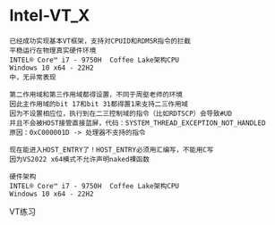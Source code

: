 # Intel-VT_X

    已经成功实现基本VT框架，支持对CPUID和RDMSR指令的拦截
    平稳运行在物理真实硬件环境
    INTEL® Core™ i7 - 9750H  Coffee Lake架构CPU
    Windows 10 x64 - 22H2
    中，无异常表现

    第二作用域和第三作用域都得设置，不同于周壑老师的环境
    因此主作用域的bit 17和bit 31都得置1来支持二三作用域
    因为不设置相应位，执行到在二三控制域的指令（比如RDTSCP）会导致#UD
    并且不会被HOST接管直接蓝屏，代码：SYSTEM_THREAD_EXCEPTION_NOT_HANDLED
    原因：0xC000001D -> 处理器不支持的指令

    现在能进入HOST_ENTRY了！HOST_ENTRY必须用汇编写，不能用C写
    因为VS2022 x64模式不允许声明naked裸函数

    硬件架构 
    INTEL® Core™ i7 - 9750H  Coffee Lake架构CPU
    Windows 10 x64 - 22H2
    
  VT练习
